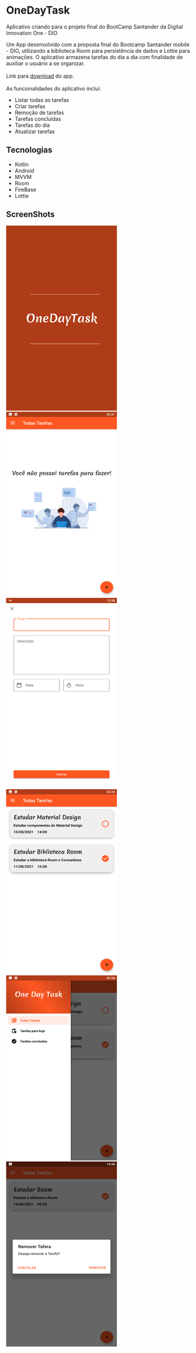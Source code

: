 # OneDayTask
Aplicativo criando para o projeto final do BootCamp Santander da Digital Innovation One - DIO

Um App desenvolvido com a proposta final do Bootcamp Santander mobile - DIO, utilizando a biblioteca Room para persistência de dados e Lottie para animações. 
O aplicativo armazena tarefas do dia a dia com finalidade de auxiliar o usuário a se organizar. <br/><br/>
Link para [download](https://github.com/AndreCristovam/TaskApp/raw/master/app/release/app-release.apk) do app. <br/><br/>
As funcionalidades do aplicativo incluí:
* Listar todas as tarefas
* Criar tarefas
* Remoção de tarefas
* Tarefas concluídas
* Tarefas do dia
* Atualizar tarefas

## Tecnologias
* Kotlin
* Android
* MVVM
* Room
* FireBase
* Lottie

## ScreenShots

<p float="left">
<img width="300" height="500" src="https://github.com/AndreCristovam/TaskApp/blob/master/app/screenshots/Screenshot_2021.08.15_02.43.59.377.png">
<img width="300" height="500" src="https://github.com/AndreCristovam/TaskApp/blob/master/app/screenshots/Screenshot_2021.08.15_02.21.42.229.png">
<img width="300" height="500" src="https://github.com/AndreCristovam/TaskApp/blob/master/app/screenshots/Screenshot_2021.08.15_13.50.12.294.png">
</p>

<p float="left">
<img width="300" height="500" src="https://github.com/AndreCristovam/TaskApp/blob/master/app/screenshots/Screenshot_2021.08.15_02.25.53.994.png">
<img width="300" height="500" src="https://github.com/AndreCristovam/TaskApp/blob/master/app/screenshots/Screenshot_2021.08.15_02.26.38.144.png">
<img width="300" height="500" src="https://github.com/AndreCristovam/TaskApp/blob/master/app/screenshots/Screenshot_2021.08.15_13.50.54.092.png">
</p>
